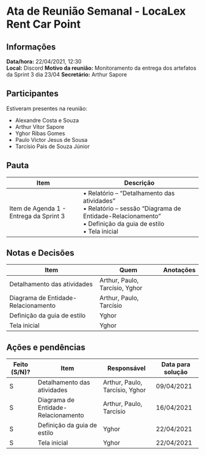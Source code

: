 # Ata de Reunião Semanal - LocaLex Rent Car Point 

## Informações
**Data/hora:** 22/04/2021, 12:30  
**Local:** Discord 
**Motivo da reunião:** Monitoramento da entrega dos artefatos da Sprint 3 dia 23/04
**Secretário:** Arthur Sapore  

## Participantes
Estiveram presentes na reunião:
- Alexandre Costa e Souza
- Arthur Vítor Sapore
- Yghor Ribas Gomes
- Paulo Victor Jesus de Sousa
- Tarcísio Pais de Souza Júnior


## Pauta

Item | Descrição
---- | ----
Item de Agenda 1 - Entrega da Sprint 3 | • Relatório – “Detalhamento das atividades”<br>• Relatório – sessão “Diagrama de Entidade-Relacionamento” <br>• Definição da guia de estilo<br>• Tela inicial<br> 

## Notas e Decisões
Item | Quem | Anotações |
---- | ---- | ---- |
Detalhamento das atividades | Arthur, Paulo, Tarcísio, Yghor| 
Diagrama de Entidade-Relacionamento | Arthur, Paulo, Tarcísio|
Definição da guia de estilo| Yghor
Tela inicial | Yghor



## Ações e pendências
| Feito (S/N)? | Item | Responsável | Data para solução |
| ---- | ---- | ---- | ---- |
| S | Detalhamento das atividades | Arthur, Paulo, Tarcísio, Yghor | 09/04/2021 |
| S | Diagrama de Entidade-Relacionamento | Arthur, Paulo, Tarcísio | 16/04/2021 |
| S | Definição da guia de estilo | Yghor | 22/04/2021 |
| S | Tela inicial | Yghor | 22/04/2021 |


